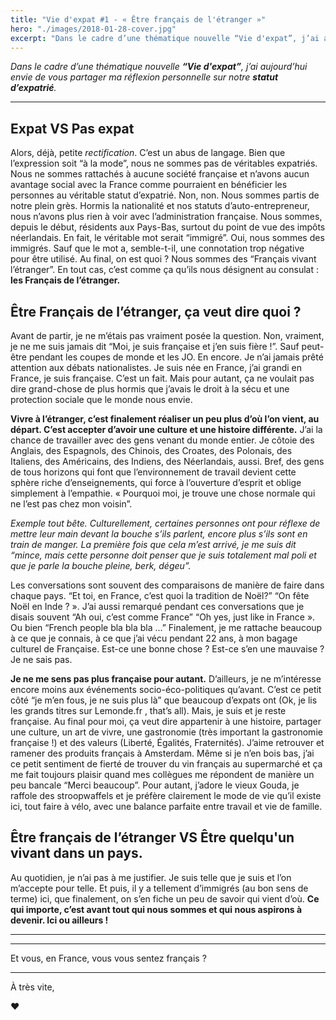 ```yaml
---
title: "Vie d'expat #1 - « Être français de l'étranger »"
hero: "./images/2018-01-28-cover.jpg"
excerpt: "Dans le cadre d’une thématique nouvelle “Vie d'expat”, j’ai aujourd’hui envie de vous partager ma réflexion personnelle sur notre statut d’expatrié. Expat VS Pas expat Alors, déjà, petite *rectification*. C’est un abus de langage. Bien que l’expression soit “à la mode”, nous ne sommes pas de véritables expatriés. Nous ne sommes rattachés à aucune société"
---
```

_Dans le cadre d’une thématique nouvelle **“Vie d'expat”**, j’ai aujourd’hui envie de vous partager ma réflexion personnelle sur notre **statut d’expatrié**._

---

## Expat VS Pas expat

Alors, déjà, petite *rectification*. C’est un abus de langage. Bien que l’expression soit “à la mode”, nous ne sommes pas de véritables expatriés. Nous ne sommes rattachés à aucune société française et n’avons aucun avantage social avec la France comme pourraient en bénéficier les personnes au véritable statut d’expatrié. Non, non. Nous sommes partis de notre plein grès. Hormis la nationalité et nos statuts d’auto-entrepreneur, nous n’avons plus rien à voir avec l’administration française. Nous sommes, depuis le début, résidents aux Pays-Bas, surtout du point de vue des impôts néerlandais. En fait, le véritable mot serait “immigré”. Oui, nous sommes des immigrés. Sauf que le mot a, semble-t-il, une connotation trop négative pour être utilisé. Au final, on est quoi ? Nous sommes des “Français vivant l’étranger”. En tout cas, c’est comme ça qu’ils nous désignent au consulat : **les Français de l’étranger.**

## Être Français de l’étranger, ça veut dire quoi ?

Avant de partir, je ne m’étais pas vraiment posée la question. Non, vraiment, je ne me suis jamais dit “Moi, je suis française et j’en suis fière !”. Sauf peut-être pendant les coupes de monde et les JO. En encore. Je n’ai jamais prêté attention aux débats nationalistes. Je suis née en France, j’ai grandi en France, je suis française. C’est un fait. Mais pour autant, ça ne voulait pas dire grand-chose de plus hormis que j’avais le droit à la sécu et une protection sociale que le monde nous envie.

**Vivre à l’étranger, c’est finalement réaliser un peu plus d’où l’on vient, au départ. C’est accepter d’avoir une culture et une histoire différente.** J’ai la chance de travailler avec des gens venant du monde entier. Je côtoie des Anglais, des Espagnols, des Chinois, des Croates, des Polonais, des Italiens, des Américains, des Indiens, des Néerlandais, aussi. Bref, des gens de tous horizons qui font que l’environnement de travail devient cette sphère riche d’enseignements, qui force à l’ouverture d’esprit et oblige simplement à l’empathie. « Pourquoi moi, je trouve une chose normale qui ne l’est pas chez mon voisin”.

_Exemple tout bête. Culturellement, certaines personnes ont pour réflexe de mettre leur main devant la bouche s’ils parlent, encore plus s’ils sont en train de manger. La première fois que cela m’est arrivé, je me suis dit “mince, mais cette personne doit penser que je suis totalement mal poli et que je parle la bouche pleine, berk, dégeu”._

Les conversations sont souvent des comparaisons de manière de faire dans chaque pays. “Et toi, en France, c’est quoi la tradition de Noël?” “On fête Noël en Inde ? ». J’ai aussi remarqué pendant ces conversations que je disais souvent “Ah oui, c’est comme France” “Oh yes, just like in France ». Ou bien “French people bla bla bla ...” Finalement, je me rattache beaucoup à ce que je connais, à ce que j’ai vécu pendant 22 ans, à mon bagage culturel de Française. Est-ce une bonne chose ? Est-ce s’en une mauvaise ? Je ne sais pas.

**Je ne me sens pas plus française pour autant.** D’ailleurs, je ne m’intéresse encore moins aux événements socio-éco-politiques qu’avant. C’est ce petit côté “je m’en fous, je ne suis plus là” que beaucoup d’expats ont (Ok, je lis les grands titres sur Lemonde.fr , that’s all). Mais, je suis et je reste française. Au final pour moi, ça veut dire appartenir à une histoire, partager une culture, un art de vivre, une gastronomie (très important la gastronomie française !) et des valeurs (Liberté, Égalités, Fraternités). J’aime retrouver et ramener des produits français à Amsterdam. Même si je n’en bois bas, j’ai ce petit sentiment de fierté de trouver du vin français au supermarché et ça me fait toujours plaisir quand mes collègues me répondent de manière un peu bancale “Merci beaucoup”. Pour autant, j’adore le vieux Gouda, je raffole des stroopwaffels et je préfère clairement le mode de vie qu’il existe ici, tout faire à vélo, avec une balance parfaite entre travail et vie de famille.

## Être français de l’étranger VS Être quelqu'un vivant dans un pays.

Au quotidien, je n’ai pas à me justifier. Je suis telle que je suis et l’on m’accepte pour telle. Et puis, il y a tellement d’immigrés (au bon sens de terme) ici, que finalement, on s’en fiche un peu de savoir qui vient d’où. **Ce qui importe, c’est avant tout qui nous sommes et qui nous aspirons à devenir. Ici ou ailleurs !**

---

---

Et vous, en France, vous vous sentez français ?

---

À très vite,

**♥**
